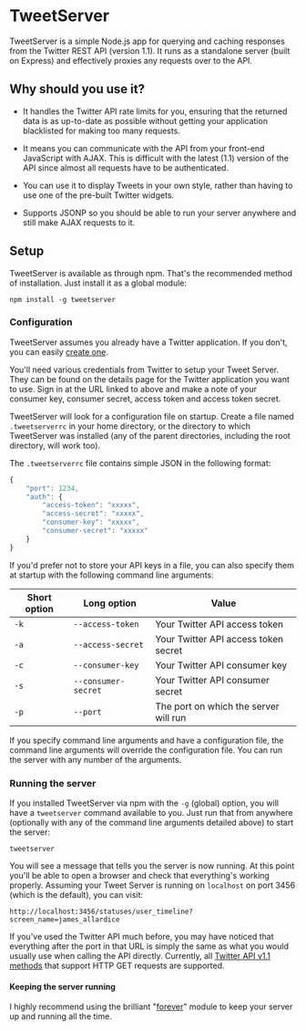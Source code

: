 # TweetServer

TweetServer is a simple Node.js app for querying and caching responses from the Twitter REST API (version 1.1). It runs as a standalone server (built on Express) and effectively proxies any requests over to the API.

## Why should you use it?

 - It handles the Twitter API rate limits for you, ensuring that the returned data is as up-to-date as possible without getting your application blacklisted for making too many requests.

 - It means you can communicate with the API from your front-end JavaScript with AJAX. This is difficult with the latest (1.1) version of the API since almost all requests have to be authenticated.

 - You can use it to display Tweets in your own style, rather than having to use one of the pre-built Twitter widgets.

 - Supports JSONP so you should be able to run your server anywhere and still make AJAX requests to it.

## Setup

TweetServer is available as through npm. That's the recommended method of installation. Just install it as a global module:

    npm install -g tweetserver
    
### Configuration

TweetServer assumes you already have a Twitter application. If you don't, you can easily [create one](https://dev.twitter.com/apps).

You'll need various credentials from Twitter to setup your Tweet Server. They can be found on the details page for the Twitter application you want to use. Sign in at the URL linked to above and make a note of your consumer key, consumer secret, access token and access token secret.

TweetServer will look for a configuration file on startup. Create a file named `.tweetserverrc` in your home directory, or the directory to which TweetServer was installed (any of the parent directories, including the root directory, will work too).

The `.tweetserverrc` file contains simple JSON in the following format:

```javascript
{
    "port": 1234,
    "auth": {
        "access-token": "xxxxx",
        "access-secret": "xxxxx",
        "consumer-key": "xxxxx",
        "consumer-secret": "xxxxx"
    }
}
```

If you'd prefer not to store your API keys in a file, you can also specify them at startup with the following command line arguments:

| Short option  | Long option         | Value                                 |
| ------------- |---------------------| --------------------------------------|
| `-k`          | `--access-token`    | Your Twitter API access token         |
| `-a`          | `--access-secret`   | Your Twitter API access token secret  |
| `-c`          | `--consumer-key`    | Your Twitter API consumer key         |
| `-s`          | `--consumer-secret` | Your Twitter API consumer secret      |
| `-p`          | `--port`            | The port on which the server will run |

If you specify command line arguments and have a configuration file, the command line arguments will override the configuration file. You can run the server with any number of the arguments.

### Running the server

If you installed TweetServer via npm with the `-g` (global) option, you will have a `tweetserver` command available to you. Just run that from anywhere (optionally with any of the command line arguments detailed above) to start the server:

    tweetserver
    
You will see a message that tells you the server is now running. At this point you'll be able to open a browser and check that everything's working properly. Assuming your Tweet Server is running on `localhost` on port 3456 (which is the default), you can visit:

    http://localhost:3456/statuses/user_timeline?screen_name=james_allardice
    
If you've used the Twitter API much before, you may have noticed that everything after the port in that URL is simply the same as what you would usually use when calling the API directly. Currently, all [Twitter API v1.1 methods](https://dev.twitter.com/docs/api/1.1) that support HTTP GET requests are supported.

#### Keeping the server running

I highly recommend using the brilliant "[forever](https://github.com/nodejitsu/forever)" module to keep your server up and running all the time.
